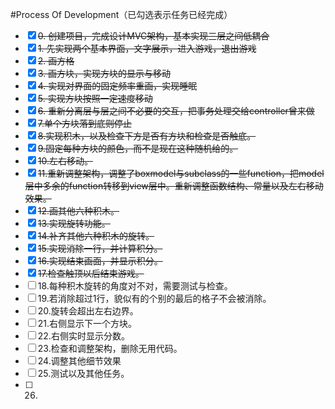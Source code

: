 #Process Of Development（已勾选表示任务已经完成）
+ [x] ~~0. 创建项目，完成设计MVC架构，基本实现三层之间低耦合~~    
+ [x] ~~1. 先实现两个基本界面，文字展示，进入游戏，退出游戏~~  
+ [x] ~~2. 画方格~~
+ [x] ~~3. 画方块，实现方块的显示与移动~~  
+ [x] ~~4. 实现对界面的固定频率重画，实现睡眠~~    
+ [x] ~~5. 实现方块按照一定速度移动~~  
+ [x] ~~6. 重新分离层与层之间不必要的交互，把事务处理交给controller曾来做~~  
+ [x] ~~7.单个方块落到底则停止~~  
+ [x] ~~8.实现积木，以及检查下方是否有方块和检查是否触底。~~
+ [x] ~~9.固定每种方块的颜色，而不是现在这种随机给的。~~  
+ [x] ~~10.左右移动。~~   
+ [x] ~~11.重新调整架构，调整了boxmodel与subclass的一些function，把model层中多余的function转移到view层中。重新调整函数结构、常量以及左右移动效果。~~      
+ [x] ~~12.画其他六种积木。~~  
+ [x] ~~13.实现旋转功能。~~ 
+ [x] ~~14.补齐其他六种积木的旋转。~~
+ [x] ~~15.实现消除一行，并计算积分。~~ 
+ [x] ~~16.实现结束画面，并显示积分。~~
+ [x] ~~17.检查触顶以后结束游戏。~~
+ [ ] 18.每种积木旋转的角度对不对，需要测试与检查。
+ [ ] 19.若消除超过1行，貌似有的个别的最后的格子不会被消除。
+ [ ] 20.旋转会超出左右边界。
+ [ ] 21.右侧显示下一个方块。
+ [ ] 22.右侧实时显示分数。
+ [ ] 23.检查和调整架构，删除无用代码。
+ [ ] 24.调整其他细节效果
+ [ ] 25.测试以及其他任务。
+ [ ] 26.